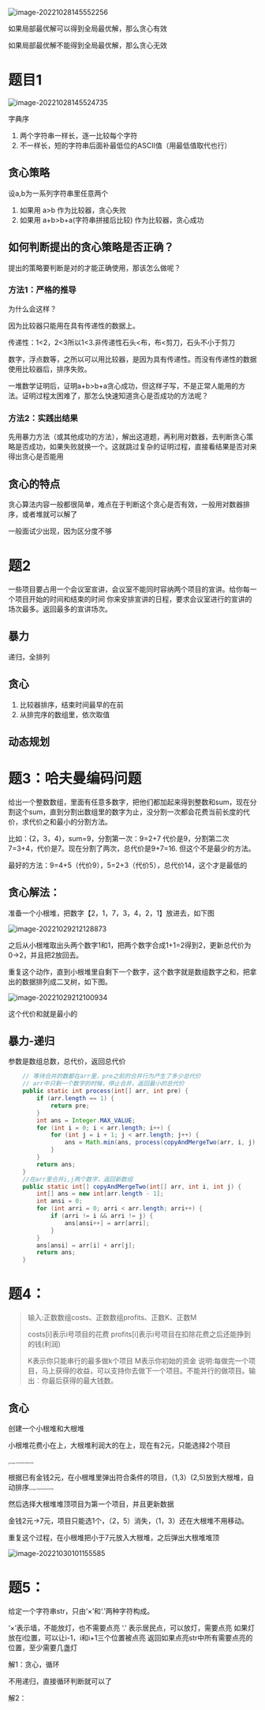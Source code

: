 ![image-20221028145552256](12贪心算法.assets/image-20221028145552256.png)

如果局部最优解可以得到全局最优解，那么贪心有效

如果局部最优解不能得到全局最优解，那么贪心无效

# 题目1

![image-20221028145524735](12贪心算法.assets/image-20221028145524735.png)

字典序

1. 两个字符串一样长，逐一比较每个字符
2. 不一样长，短的字符串后面补最低位的ASCII值（用最低值取代也行）

## 贪心策略

设a,b为一系列字符串里任意两个

1. 如果用 a>b 作为比较器，贪心失败	
2. 如果用 a+b>b+a(字符串拼接后比较) 作为比较器，贪心成功

## 如何判断提出的贪心策略是否正确？

提出的策略要判断是对的才能正确使用，那该怎么做呢？

### 方法1：严格的推导

为什么会这样？

因为比较器只能用在具有传递性的数据上。

​	传递性：1<2，2<3所以1<3.非传递性石头<布，布<剪刀，石头不小于剪刀

数字，浮点数等，之所以可以用比较器，是因为具有传递性。而没有传递性的数据使用比较器后，排序失败。

一堆数学证明后，证明a+b>b+a贪心成功，但这样子写，不是正常人能用的方法。证明过程太困难了，那怎么快速知道贪心是否成功的方法呢？

### 方法2：实践出结果

先用暴力方法（或其他成功的方法），解出这道题，再利用对数器，去判断贪心策略是否成功，如果失败就换一个。这就跳过复杂的证明过程，直接看结果是否对来得出贪心是否能用

## 贪心的特点

贪心算法内容一般都很简单，难点在于判断这个贪心是否有效，一般用对数器排序，或者堆就可以解了

一般面试少出现，因为区分度不够





# 题2

一些项目要占用一个会议室宣讲，会议室不能同时容纳两个项目的宣讲。给你每一个项目开始的时间和结束的时间
你来安排宣讲的日程，要求会议室进行的宣讲的场次最多。返回最多的宣讲场次。

## 暴力

递归，全排列

## 贪心

1. 比较器排序，结束时间最早的在前
2. 从排完序的数组里，依次取值

## 动态规划



# 题3：哈夫曼编码问题

给出一个整数数组，里面有任意多数字，把他们都加起来得到整数和sum，现在分割这个sum，直到分割出数组里的数字为止，没分割一次都会花费当前长度的代价，求代价之和最小的分割方法。

比如：{2，3，4}，sum=9，分割第一次：9=2+7 代价是9，分割第二次7=3+4，代价是7。现在分割了两次，总代价是9+7=16. 但这个不是最少的方法。

最好的方法：9=4+5（代价9），5=2+3（代价5），总代价14，这个才是最低的

## 贪心解法：

准备一个小根堆，把数字【2，1，7，3，4，2，1】放进去，如下图

![image-20221029212128873](12贪心算法.assets/image-20221029212128873.png)

之后从小根堆取出头两个数字1和1，把两个数字合成1+1=2得到2，更新总代价为0->2，并且把2放回去。

重复这个动作，直到小根堆里自剩下一个数字，这个数字就是数组数字之和，把拿出的数据排列成二叉树，如下图。

![image-20221029212100934](12贪心算法.assets/image-20221029212100934.png)

这个代价和就是最小的



## 暴力-递归

参数是数组总数，总代价，返回总代价

```java
	// 等待合并的数都在arr里，pre之前的合并行为产生了多少总代价
	// arr中只剩一个数字的时候，停止合并，返回最小的总代价
	public static int process(int[] arr, int pre) {
		if (arr.length == 1) {
			return pre;
		}
		int ans = Integer.MAX_VALUE;
		for (int i = 0; i < arr.length; i++) {
			for (int j = i + 1; j < arr.length; j++) {
				ans = Math.min(ans, process(copyAndMergeTwo(arr, i, j), pre + arr[i] + arr[j]));
			}
		}
		return ans;
	}
	//在arr里合并i,j两个数字，返回新数组
	public static int[] copyAndMergeTwo(int[] arr, int i, int j) {
		int[] ans = new int[arr.length - 1];
		int ansi = 0;
		for (int arri = 0; arri < arr.length; arri++) {
			if (arri != i && arri != j) {
				ans[ansi++] = arr[arri];
			}
		}
		ans[ansi] = arr[i] + arr[j];
		return ans;
	}
```



# 题4：

> 输入:正数数组costs、正数数组profits、正数K、正数M
>
> costs[i]表示i号项目的花费
> profits[i]表示i号项目在扣除花费之后还能挣到的钱(利润)
>
> K表示你只能串行的最多做k个项目
> M表示你初始的资金
> 说明:每做完一个项目，马上获得的收益，可以支持你去做下一个项目。不能并行的做项目。输出︰你最后获得的最大钱数。

## 贪心

创建一个小根堆和大根堆

小根堆花费小在上，大根堆利润大的在上，现在有2元，只能选择2个项目

​	<img src="12贪心算法.assets/image-20221030100523038.png" alt="image-20221030100523038" style="zoom:25%;" />

根据已有金钱2元，在小根堆里弹出符合条件的项目，（1,3）(2,5)放到大根堆，自动排序<img src="12贪心算法.assets/image-20221030100721796.png" alt="image-20221030100721796" style="zoom: 25%;" />

然后选择大根堆堆顶项目为第一个项目，并且更新数据

金钱2元->7元，项目只能选1个，（2，5）消失，（1，3）还在大根堆不用移动。

重复这个过程，在小根堆把小于7元放入大根堆，之后弹出大根堆堆顶

![image-20221030101155585](12贪心算法.assets/image-20221030101155585.png)



# 题5：

给定一个字符串str，只由‘×’和‘.’两种字符构成。

‘×’表示墙，不能放灯，也不需要点亮
‘.’ 表示居民点，可以放灯，需要点亮
如果灯放在i位置，可以让i-1，i和i+1三个位置被点亮
返回如果点亮str中所有需要点亮的位置，至少需要几盏灯

解1：贪心，循环

不用递归，直接循环判断就可以了

解2：
